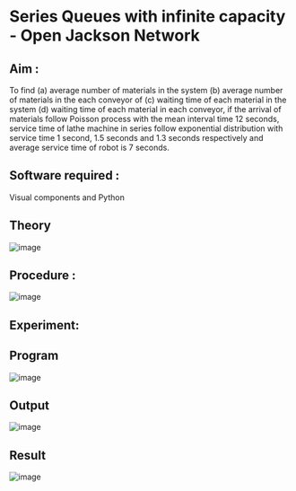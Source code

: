 # Series Queues with infinite capacity - Open Jackson Network

## Aim :
To find (a) average number of materials in the system (b) average number of materials in the each conveyor of (c) waiting time of each material in the system (d) waiting time of each material in each conveyor, if the arrival  of materials follow Poisson process with the mean interval time 12 seconds, service time of  lathe machine in series follow exponential distribution  with service time  1 second, 1.5 seconds and 1.3 seconds respectively and average service time of robot is 7 seconds.

## Software required :
Visual components and Python

## Theory

![image](https://user-images.githubusercontent.com/103921593/203239736-7b81f599-71a8-4ae7-b63e-5d98acd9ea54.png)


## Procedure :

![image](https://user-images.githubusercontent.com/103921593/203239789-bc870dce-6727-487b-a0e2-4fc3f5114889.png)


## Experiment:


## Program
![image](https://github.com/sowmii76/Open-Jacson-Networks/assets/146059163/05e51721-11e4-4302-bbeb-6a434618f133)


## Output

![image](https://github.com/sowmii76/Open-Jacson-Networks/assets/146059163/105a5ff9-6a84-41c1-963a-57a9575084f2)

## Result
![image](https://github.com/sowmii76/Open-Jacson-Networks/assets/146059163/381dcc2a-22c4-4cb8-91cf-5512ed040102)

